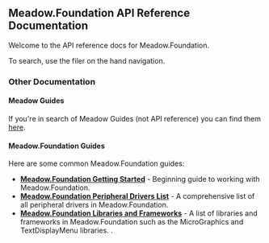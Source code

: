## Meadow.Foundation API Reference Documentation

Welcome to the API reference docs for Meadow.Foundation.

To search, use the filer on the hand navigation.

### Other Documentation

#### Meadow Guides

If you're in search of Meadow Guides (not API reference) you can find them [here](/Meadow).

#### Meadow.Foundation Guides

Here are some common Meadow.Foundation guides:

* **[Meadow.Foundation Getting Started](/Meadow/Meadow.Foundation/Getting_Started/)** - Beginning guide to working with Meadow.Foundation.
* **[Meadow.Foundation Peripheral Drivers List](/Meadow/Meadow.Foundation/Peripherals/)** - A comprehensive list of all peripheral drivers in Meadow.Foundation.
* **[Meadow.Foundation Libraries and Frameworks](/Meadow/Meadow.Foundation/Libraries_and_Frameworks/)** - A list of libraries and frameworks in Meadow.Foundation such as the MicroGraphics and TextDisplayMenu libraries.
.




